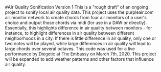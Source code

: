 #Air Quality Sonification Version 1
This is a "rough draft" of an ongoing project to sonify local air quality data. 
This project uses the purpleair.com air monitor network to create chords from four air monitors of a user's choice and output those chords via midi (for use in a DAW or directly). 
Essentially, this highlights difference in air quality between monitors - for instance, to highlight differences in air quality between different neighborhoods in a city. If there is little difference in air quality, only one or two notes will be played, while large differences in air quality will lead to large chords over several octaves. This code was used for a live performance by Diegetic at The Embassy on March 7th, 2020.
This project will be expanded to add weather patterns and other factors that influence air quality.

